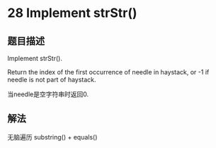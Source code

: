 # 28 Implement strStr()

## 题目描述

Implement strStr().

Return the index of the first occurrence of needle in haystack, or -1 if needle is not part of haystack.

当needle是空字符串时返回0.

## 解法

无脑遍历 substring() + equals()
